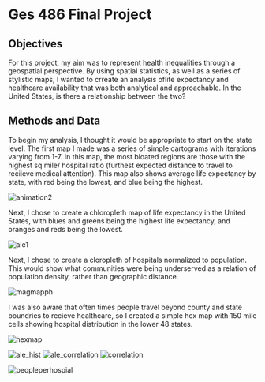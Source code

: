 # Ges 486 Final Project

## Objectives

For this project, my aim was to represent health inequalities through a geospatial perspective. By using spatial statistics, as well as a series of stylistic maps, I wanted to crreate an analysis oflife expectancy and healthcare availability that was both analytical and approachable. In the United States, is there a relationship between the two?

## Methods and Data

To begin my analysis, I thought it would be appropriate to start on the state level. The first map I made was a series of simple cartograms with iterations varying from 1-7. In this map, the most bloated regions are those with the highest sq mile/ hospital ratio (furthest expected distance to travel to reciieve medical attention). This map also shows average life expectancy by state, with red being the lowest, and blue being the highest.

![animation2](https://user-images.githubusercontent.com/42807663/50254806-81080700-03bd-11e9-9b8d-f47b52f18508.gif)

Next, I chose  to create a chloropleth map of life expectancy in the United States, with blues and greens being the highest life expectancy, and oranges and reds being the lowest.

![ale1](https://user-images.githubusercontent.com/42807663/50254795-78afcc00-03bd-11e9-8363-c34df0c7175c.jpg)

Next, I chose to create a cloropleth of hospitals normalized to population. This would show what communities were being underserved as a relation of population density, rather than geographic distance.

![magmapph](https://user-images.githubusercontent.com/42807663/50255390-a85fd380-03bf-11e9-86fc-76fba8493e7b.jpg)

I was also aware that often times people travel beyond county and state boundries to recieve healthcare, so I created a simple hex map with 150 mile cells showing hospital distribution in the lower 48 states.

![hexmap](https://user-images.githubusercontent.com/42807663/50255386-a433b600-03bf-11e9-8073-67d4ebf6d768.jpg)


![ale_hist](https://user-images.githubusercontent.com/42807663/50254840-9d0ba880-03bd-11e9-80d7-36f1f3579818.png)
![ale_correlation](https://user-images.githubusercontent.com/42807663/50254845-9f6e0280-03bd-11e9-911f-c5b0e6d6068a.png)
![correlation](https://user-images.githubusercontent.com/42807663/50254866-b280d280-03bd-11e9-810e-60f697edfd5a.png)


![peopleperhospial](https://user-images.githubusercontent.com/42807663/50255402-b57cc280-03bf-11e9-8f90-a92d508bb989.jpg)
